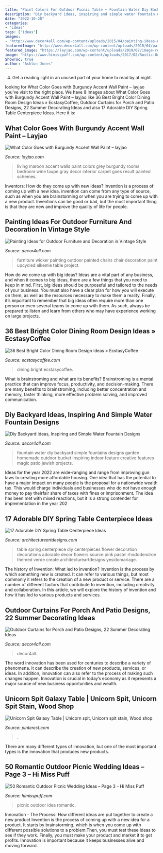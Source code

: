```yaml
---
title: "Paint Colors For Outdoor Picnic Table ~ Fountain Water Diy Backyard Simple Fountains Designs Garden Homemade Outdoor Bucket Inspiring Indoor Feature Creative Features Magic Patio Jewish Projects"
description: "Diy backyard ideas, inspiring and simple water fountain designs"
date: "2022-10-28"
categories:
- "ideas"
tags: ["ideas"]
images:
- "http://www.decor4all.com/wp-content/uploads/2015/04/painting-ideas-wicker-furniture-decoration-9.jpg"
featuredImage: "http://www.decor4all.com/wp-content/uploads/2015/04/painting-ideas-wicker-furniture-decoration-9.jpg"
featured_image: "https://layjao.com/wp-content/uploads/2019/07/image-result-for-open-concept-room-colors-wine-accent-walls-1024x685.jpg"
image: "https://www.himisspuff.com/wp-content/uploads/2017/02/Rustic-Outdoor-Picnic-Wedding-Ideas-10.jpg"
ShowToc: true
author: "Ashton Jones"
---
```



4. Get a reading light in an unused part of your home to read by at night.

	

		
looking for What Color Goes with Burgundy Accent Wall Paint – layjao you've visit to the right place. We have 8 Images about What Color Goes with Burgundy Accent Wall Paint – layjao like 36 Best Bright Color Dining Room Design Ideas » EcstasyCoffee, Outdoor Curtains for Porch and Patio Designs, 22 Summer Decorating Ideas and also 17 Adorable DIY Spring Table Centerpiece Ideas. Here it is:
		
    
## What Color Goes With Burgundy Accent Wall Paint – Layjao

<img loading=lazy src="https://layjao.com/wp-content/uploads/2019/07/image-result-for-open-concept-room-colors-wine-accent-walls-1024x685.jpg" onerror="this.onerror=null;this.src='https://tse2.mm.bing.net/th?id=OIP.KcRBCi85OI4YWbz61VSjYAHaE9&amp;pid=15.1';" alt="What Color Goes with Burgundy Accent Wall Paint – layjao">

_Source: layjao.com_

>living maroon accent walls paint colors grey burgundy rooms bedroom wine taupe gray decor interior carpet goes result painted schemes. 

	

Inventors: How do they come up with new ideas?
Invention is a process of coming up with a new idea. invention can come from any type of source, such as when you are brainstorming or when you are trying to come up with a new product. Inventions can be good or bad, but the most important thing is that they are new and improve the quality of life for people.

    
## Painting Ideas For Outdoor Furniture And Decoration In Vintage Style

<img loading=lazy src="http://www.decor4all.com/wp-content/uploads/2015/04/painting-ideas-wicker-furniture-decoration-9.jpg" onerror="this.onerror=null;this.src='https://tse2.mm.bing.net/th?id=OIP.gASytAnn2hkqd83gJgS0twHaKQ&amp;pid=15.1';" alt="Painting Ideas for Outdoor Furniture and Decoration in Vintage Style">

_Source: decor4all.com_

>furniture wicker painting outdoor painted chairs chair decoration paint upcycled alkemie table project. 

	

How do we come up with big ideas?
Ideas are a vital part of any business, and when it comes to big ideas, there are a few things that you need to keep in mind. First, big ideas should be purposeful and tailored to the needs of your business. You must also have a clear plan for how you will execute on them, as well as the resources necessary to make them a reality. Finally, it’s important to remember that big ideas often require more than one person or even several teams to come up with them. As such, always be prepared to listen and learn from others who may have experience working on large projects.

    
## 36 Best Bright Color Dining Room Design Ideas » EcstasyCoffee

<img loading=lazy src="https://i0.wp.com/www.ecstasycoffee.com/wp-content/uploads/2016/11/Such-a-peaceful-looking-and-cool-dining-set..jpg?resize=692%2C1024" onerror="this.onerror=null;this.src='https://tse2.mm.bing.net/th?id=OIP.SLAmXiiCh3u-9wLZETjXywHaK9&amp;pid=15.1';" alt="36 Best Bright Color Dining Room Design Ideas » EcstasyCoffee">

_Source: ecstasycoffee.com_

>dining bright ecstasycoffee. 

	

What is brainstroming and what are its benefits?
Brainstroming is a mental practice that can improve focus, productivity, and decision-making. There are many benefits to brainstroming, including better concentration and memory, faster thinking, more effective problem solving, and improved communication.

    
## Diy Backyard Ideas, Inspiring And Simple Water Fountain Designs

<img loading=lazy src="http://www.decor4all.com/wp-content/uploads/2011/09/bucket-water-fountain-creative-backyard-ideas.jpg" onerror="this.onerror=null;this.src='https://tse3.mm.bing.net/th?id=OIP.okBdlcvzYlDQAqapzYMWrgAAAA&amp;pid=15.1';" alt="Diy Backyard Ideas, Inspiring and Simple Water Fountain Designs">

_Source: decor4all.com_

>fountain water diy backyard simple fountains designs garden homemade outdoor bucket inspiring indoor feature creative features magic patio jewish projects. 

	

Ideas for the year 2022 are wide-ranging and range from improving gun laws to creating more affordable housing. One idea that has the potential to have a major impact on many people is the proposal for a nationwide wealth tax. This would charge individuals and businesses who do not have enough money to pay theirfair share of taxes with fines or imprisonment. The idea has been met with mixed reactions, but it is a strong contender for implementation in the year 202
    
## 17 Adorable DIY Spring Table Centerpiece Ideas

<img loading=lazy src="https://www.architectureartdesigns.com/wp-content/uploads/2015/03/1610.jpg" onerror="this.onerror=null;this.src='https://tse2.mm.bing.net/th?id=OIP.i_buvC58QaJ74xMBk5RtKQHaJ3&amp;pid=15.1';" alt="17 Adorable DIY Spring Table Centerpiece Ideas">

_Source: architectureartdesigns.com_

>table spring centerpiece diy centerpieces flower decoration decorations adorable decor flowers source pink pastel rhododendron themed verde create architectureartdesigns yesidomariage. 

	

The history of Invention: What led to invention?
Invention is the process by which something new is created. It can refer to various things, but most commonly it refers to the creation of a new product or service. There are a number of different factors that contribute to invention, including creativity and collaboration. In this article, we will explore the history of invention and how it has led to various products and services.

    
## Outdoor Curtains For Porch And Patio Designs, 22 Summer Decorating Ideas

<img loading=lazy src="https://decor4all.com/wp-content/uploads/2012/08/outdoor-curtain-fabrics-summer-decorating-ideas-22.jpg" onerror="this.onerror=null;this.src='https://tse1.mm.bing.net/th?id=OIP.9ITAoAGX9VV5yc23ILHrHwHaHa&amp;pid=15.1';" alt="Outdoor Curtains for Porch and Patio Designs, 22 Summer Decorating Ideas">

_Source: decor4all.com_

>decor4all. 

	

The word innovation has been used for centuries to describe a variety of phenomena. It can describe the creation of new products, services, or ideas. In addition, innovation can also refer to the process of making such changes happen. Innovation is crucial in today’s economy as it represents a major source of new business opportunities and wealth.

    
## Unicorn Spit Galaxy Table | Unicorn Spit, Unicorn Spit Stain, Wood Shop

<img loading=lazy src="https://i.pinimg.com/736x/5c/8f/f2/5c8ff2da9d9e59be0fd4377de9a0786b.jpg" onerror="this.onerror=null;this.src='https://tse2.mm.bing.net/th?id=OIP.vLtjeVJ2tbOmDBBJR9dVsgHaJ3&amp;pid=15.1';" alt="Unicorn Spit Galaxy Table | Unicorn spit, Unicorn spit stain, Wood shop">

_Source: pinterest.com_

>. 

	

There are many different types of innovation, but one of the most important types is the innovation that produces new products.

    
## 50 Romantic Outdoor Picnic Wedding Ideas – Page 3 – Hi Miss Puff

<img loading=lazy src="https://www.himisspuff.com/wp-content/uploads/2017/02/Rustic-Outdoor-Picnic-Wedding-Ideas-10.jpg" onerror="this.onerror=null;this.src='https://tse4.mm.bing.net/th?id=OIP.xMLS9Y2keU8EPVrtqmxDRgDMEx&amp;pid=15.1';" alt="50 Romantic Outdoor Picnic Wedding Ideas – Page 3 – Hi Miss Puff">

_Source: himisspuff.com_

>picnic outdoor idea romantic. 

	

Innovation - The Process: How different ideas are put together to create a new product
Invention is the process of coming up with a new idea for a product. It starts by brainstorming, which is when you come up with different possible solutions to a problem.Then, you must test these ideas to see if they work. Finally, you must make your product and market it to get profits. Innovation is important because it keeps businesses alive and moving forward.

